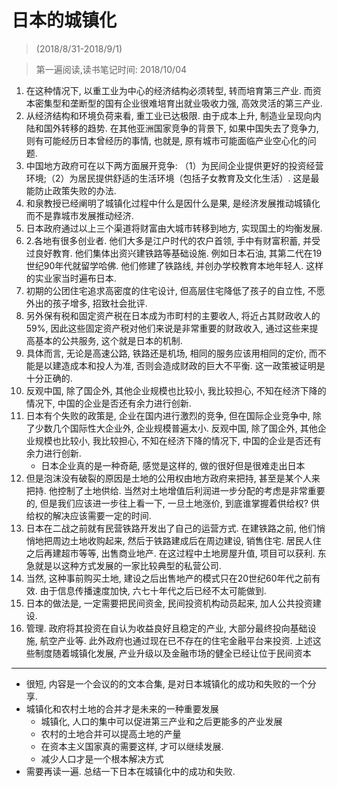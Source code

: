 # 日本的城镇化

> (2018/8/31-2018/9/1)

> 第一遍阅读,读书笔记时间: 2018/10/04

1. 在这种情况下, 以重工业为中心的经济结构必须转型, 转而培育第三产业. 而资本密集型和垄断型的国有企业很难培育出就业吸收力强, 高效灵活的第三产业.
2. 从经济结构和环境负荷来看, 重工业已达极限. 由于成本上升, 制造业呈现向内陆和国外转移的趋势. 在其他亚洲国家竞争的背景下, 如果中国失去了竞争力, 则有可能经历日本曾经历的事情, 也就是, 原有城市可能面临产业空心化的问题.
3. 中国地方政府可在以下两方面展开竞争: （1）为民间企业提供更好的投资经营环境;（2）为居民提供舒适的生活环境（包括子女教育及文化生活）. 这是最能防止政策失败的办法.
4. 和泉教授已经阐明了城镇化过程中什么是因什么是果, 是经济发展推动城镇化而不是靠城市发展推动经济.
5. 日本政府通过以上三个渠道将财富由大城市转移到地方, 实现国土的均衡发展.
6. 2.各地有很多创业者. 他们大多是江户时代的农户首领, 手中有财富积蓄, 并受过良好教育. 他们集体出资兴建铁路等基础设施. 例如日本石油, 其第二代在19世纪90年代就留学哈佛. 他们修建了铁路线, 并创办学校教育本地年轻人. 这样的实业家当时遍布日本.
7. 初期的公团住宅追求高密度的住宅设计, 但高层住宅降低了孩子的自立性, 不愿外出的孩子增多, 招致社会批评.
8. 另外保有税和固定资产税在日本成为市町村的主要收人, 将近占其财政收人的59%, 因此这些固定资产税对他们来说是非常重要的财政收入, 通过这些来提高基本的公共服务, 这个就是日本的机制.
9. 具体而言, 无论是高速公路, 铁路还是机场, 相同的服务应该用相同的定价, 而不能是以建造成本和投人为准, 否则会造成财政的巨大不平衡. 这一政策被证明是十分正确的.
10. 反观中国, 除了国企外, 其他企业规模也比较小, 我比较担心, 不知在经济下降的情况下, 中国的企业是否还有余力进行创新.
11. 日本有个失败的政策是, 企业在国内进行激烈的竞争, 但在国际企业竞争中, 除了少数几个国际性大企业外, 企业规模普遍太小. 反观中国, 除了国企外, 其他企业规模也比较小, 我比较担心, 不知在经济下降的情况下, 中国的企业是否还有余力进行创新.
    * 日本企业真的是一种奇葩, 感觉是这样的, 做的很好但是很难走出日本
12. 但是泡沫没有破裂的原因是土地的公用权由地方政府来把持, 甚至是某个人来把持. 他控制了土地供给. 当然对土地增值后利润进一步分配的考虑是非常重要的, 但是我们应该进一步往上看一下, 一旦土地涨价, 到底谁掌握着供给权? 供给权的解决应该需要一定的时间.
13. 日本在二战之前就有民营铁路开发出了自己的运营方式. 在建铁路之前, 他们悄悄地把周边土地收购起来, 然后于铁路建成后在周边建设, 销售住宅. 居民人住之后再建超市等等, 出售商业地产. 在这过程中土地房屋升值, 项目可以获利. 东急就是以这种方式发展的一家比较典型的私营公司.
14. 当然, 这种事前购买土地, 建设之后出售地产的模式只在20世纪60年代之前有效. 由于信息传播速度加快, 六七十年代之后已经不太可能做到.
15. 日本的做法是, 一定需要把民间资金, 民间投资机构动员起来, 加人公共投资建设.
16. 管理. 政府将其投资在自认为收益良好且稳定的产业, 大部分最终投向基础设施, 航空产业等. 此外政府也通过现在已不存在的住宅金融平台来投资. 上述这些制度随着城镇化发展, 产业升级以及金融市场的健全已经让位于民间资本


-------

* 很短, 内容是一个会议的的文本合集, 是对日本城镇化的成功和失败的一个分享.
* 城镇化和农村土地的合并才是未来的一种重要发展
    * 城镇化, 人口的集中可以促进第三产业和之后更能多的产业发展
    * 农村的土地合并可以提高土地的产量
    * 在资本主义国家真的需要这样, 才可以继续发展.
    * 减少人口才是一个根本解决方式
* 需要再读一遍. 总结一下日本在城镇化中的成功和失败.
